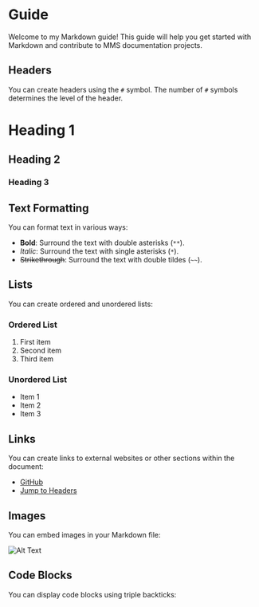 # Guide

Welcome to my Markdown guide! This guide will help you get started with Markdown and contribute to MMS documentation projects.

## Headers

You can create headers using the `#` symbol. The number of `#` symbols determines the level of the header.

# Heading 1
## Heading 2
### Heading 3

## Text Formatting

You can format text in various ways:

- **Bold**: Surround the text with double asterisks (`**`).
- *Italic*: Surround the text with single asterisks (`*`).
- ~~Strikethrough~~: Surround the text with double tildes (`~~`).

## Lists

You can create ordered and unordered lists:

### Ordered List

1. First item
2. Second item
3. Third item

### Unordered List

- Item 1
- Item 2
- Item 3

## Links

You can create links to external websites or other sections within the document:

- [GitHub](https://github.com)
- [Jump to Headers](#headers)

## Images

You can embed images in your Markdown file:

![Alt Text](https://example.com/image.jpg)

## Code Blocks

You can display code blocks using triple backticks:
